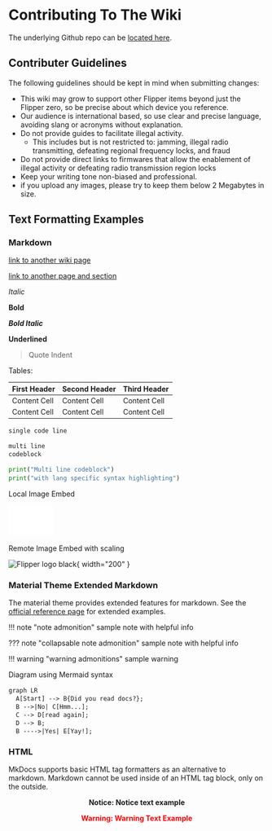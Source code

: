 # Contributing To The Wiki

The underlying Github repo can be [located here](https://github.com/Flipper-Community/flipper-community-wiki). 

## Contributer Guidelines
The following guidelines should be kept in mind when submitting changes:

- This wiki may grow to support other Flipper items beyond just the Flipper zero, so be precise about which device you reference. 
- Our audience is international based, so use clear and precise language, avoiding slang or acronyms without explanation.
- Do not provide guides to facilitate illegal activity.
    - This includes but is not restricted to: jamming, illegal radio transmitting, defeating regional frequency locks, and fraud
- Do not provide direct links to firmwares that allow the enablement of illegal activity or defeating radio transmission region locks
- Keep your writing tone non-biased and professional.
- if you upload any images, please try to keep them below 2 Megabytes in size. 

## Text Formatting Examples
### Markdown

[link to another wiki page](about.md)

[link to another page and section](about.md#about-this-site)

*Italic*

**Bold**

***Bold Italic***

__Underlined__

> Quote Indent

Tables:

| First Header | Second Header | Third Header |
| ------------ | ------------- | ------------ |
| Content Cell | Content Cell  | Content Cell |
| Content Cell | Content Cell  | Content Cell |


`single code line`


```
multi line
codeblock
```


```python
print("Multi line codeblock")
print("with lang specific syntax highlighting")
```
Local Image Embed

![Flipper logo white](assets/images/white_dolph_transparent.png)

Remote Image Embed with scaling

![Flipper logo black](https://flipperzero.one/img/tild6562-3063-4231-b864-663634333031__black.svg){ width="200" }

[comment]: <> (This is a hidden markdown comment that will not visibly show on the site)



### Material Theme Extended Markdown
The material theme provides extended features for markdown.
See the [official reference page](https://squidfunk.github.io/mkdocs-material/reference/) for extended examples. 


!!! note "note admonition"
    sample note
    with helpful info

??? note "collapsable note admonition"
    sample note
    with helpful info

!!! warning "warning admonitions"
    sample warning


Diagram using Mermaid syntax
``` mermaid
graph LR
  A[Start] --> B{Did you read docs?};
  B -->|No| C[Hmm...];
  C --> D[read again];
  D --> B;
  B ---->|Yes| E[Yay!];
```


### HTML
MkDocs supports basic HTML tag formatters as an alternative to markdown. Markdown cannot be used inside of an HTML tag block, only on the outside. 

**<p style="text-align:center">Notice: Notice text example</p>**

**<p style="text-align:center;color:red">Warning: Warning Text Example</p>**



